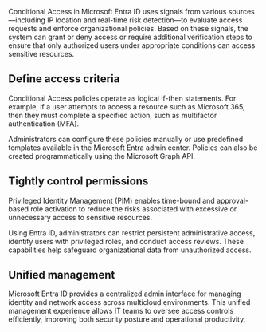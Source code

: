 Conditional Access in Microsoft Entra ID uses signals from various sources—including IP location and real-time risk detection—to evaluate access requests and enforce organizational policies. Based on these signals, the system can grant or deny access or require additional verification steps to ensure that only authorized users under appropriate conditions can access sensitive resources.

## Define access criteria

Conditional Access policies operate as logical if-then statements. For example, if a user attempts to access a resource such as Microsoft 365, then they must complete a specified action, such as multifactor authentication (MFA).

Administrators can configure these policies manually or use predefined templates available in the Microsoft Entra admin center. Policies can also be created programmatically using the Microsoft Graph API.

## Tightly control permissions

Privileged Identity Management (PIM) enables time-bound and approval-based role activation to reduce the risks associated with excessive or unnecessary access to sensitive resources.

Using Entra ID, administrators can restrict persistent administrative access, identify users with privileged roles, and conduct access reviews. These capabilities help safeguard organizational data from unauthorized access.

## Unified management

Microsoft Entra ID provides a centralized admin interface for managing identity and network access across multicloud environments. This unified management experience allows IT teams to oversee access controls efficiently, improving both security posture and operational productivity.